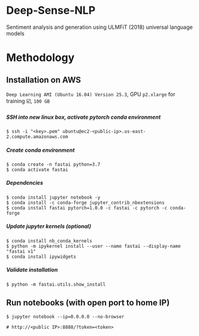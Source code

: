 # Deep-Sense-NLP
Sentiment analysis and generation using ULMFiT (2018) universal language models

# Methodology


## Installation on AWS
`Deep Learning AMI (Ubuntu 16.04) Version 25.3`, GPU `p2.xlarge` for training :ballot_box_with_check:, `100 GB`

##### SSH into new linux box, activate pytorch conda environment
    $ ssh -i "<key>.pem" ubuntu@ec2-<public-ip>.us-east-2.compute.amazonaws.com

##### Create conda environment
    $ conda create -n fastai python=3.7
    $ conda activate fastai

##### Dependencies
    $ conda install jupyter notebook -y
    $ conda install -c conda-forge jupyter_contrib_nbextensions
    $ conda install fastai pytorch=1.0.0 -c fastai -c pytorch -c conda-forge

##### Update jupyter kernels (optional)
    $ conda install nb_conda_kernels
    $ python -m ipykernel install --user --name fastai --display-name "fastai v1"
    $ conda install ipywidgets

##### Validate installation
    $ python -m fastai.utils.show_install

## Run notebooks (with open port to home IP)
    $ jupyter notebook --ip=0.0.0.0 --no-browser
    
    # http://<public IP>:8888/?token=<token>
